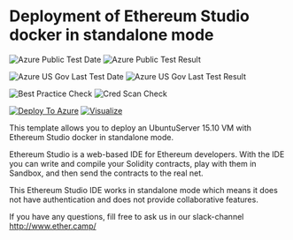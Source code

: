 # Deployment of Ethereum Studio docker in standalone mode

![Azure Public Test Date](https://azurequickstartsservice.blob.core.windows.net/badges/ethereum-studio-docker-standalone-ubuntu/PublicLastTestDate.svg)
![Azure Public Test Result](https://azurequickstartsservice.blob.core.windows.net/badges/ethereum-studio-docker-standalone-ubuntu/PublicDeployment.svg)

![Azure US Gov Last Test Date](https://azurequickstartsservice.blob.core.windows.net/badges/ethereum-studio-docker-standalone-ubuntu/FairfaxLastTestDate.svg)
![Azure US Gov Last Test Result](https://azurequickstartsservice.blob.core.windows.net/badges/ethereum-studio-docker-standalone-ubuntu/FairfaxDeployment.svg)

![Best Practice Check](https://azurequickstartsservice.blob.core.windows.net/badges/ethereum-studio-docker-standalone-ubuntu/BestPracticeResult.svg)
![Cred Scan Check](https://azurequickstartsservice.blob.core.windows.net/badges/ethereum-studio-docker-standalone-ubuntu/CredScanResult.svg)

[![Deploy To Azure](https://raw.githubusercontent.com/fathym-it/azure-quickstart-templates/master/1-CONTRIBUTION-GUIDE/images/deploytoazure.svg?sanitize=true)](https://portal.azure.com/#create/Microsoft.Template/uri/https%3A%2F%2Fraw.githubusercontent.com%2Ffathym-it%2Fazure-quickstart-templates%2Fmaster%2Fethereum-studio-docker-standalone-ubuntu%2Fazuredeploy.json)  [![Visualize](https://raw.githubusercontent.com/fathym-it/azure-quickstart-templates/master/1-CONTRIBUTION-GUIDE/images/visualizebutton.svg?sanitize=true)](http://armviz.io/#/?load=https%3A%2F%2Fraw.githubusercontent.com%2Ffathym-it%2Fazure-quickstart-templates%2Fmaster%2Fethereum-studio-docker-standalone-ubuntu%2Fazuredeploy.json)

This template allows you to deploy an UbuntuServer 15.10 VM with Ethereum Studio docker in standalone mode.

Ethereum Studio is a web-based IDE for Ethereum developers. With the IDE you can write and compile your Solidity contracts, play with them in Sandbox, and then send the contracts to the real net.

This Ethereum Studio IDE works in standalone mode which means it does not have authentication and does not provide collaborative features.

If you have any questions, fill free to ask us in our slack-channel http://www.ether.camp/


